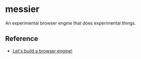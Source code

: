 # messier

An experimental browser engine that does experimental things.

## Reference

- [Let's build a browser engine!](https://limpet.net/mbrubeck/2014/08/08/toy-layout-engine-1.html)

